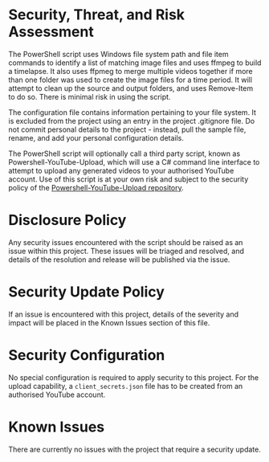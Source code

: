 # Security, Threat, and Risk Assessment
The PowerShell script uses Windows file system path and file item commands to identify a list of matching image files and uses ffmpeg to build a timelapse. It also uses ffpmeg to merge multiple videos together if more than one folder was used to create the image files for a time period. It will attempt to clean up the source and output folders, and uses Remove-Item to do so. There is minimal risk in using the script.

The configuration file contains information pertaining to your file system. It is excluded from the project using an entry in the project .gitignore file. Do not commit personal details to the project - instead, pull the sample file, rename, and add your personal configuration details.

The PowerShell script will optionally call a third party script, known as Powershell-YouTube-Upload, which will use a C# command line interface to attempt to upload any generated videos to your authorised YouTube account. Use of this script is at your own risk and subject to the security policy of the [Powershell-YouTube-Upload repository](https://github.com/JoJoBond/Powershell-YouTube-Upload).

# Disclosure Policy
Any security issues encountered with the script should be raised as an issue within this project. These issues will be triaged and resolved, and details of the resolution and release will be published via the issue.


# Security Update Policy
If an issue is encountered with this project, details of the severity and impact will be placed in the Known Issues section of this file.


# Security Configuration
No special configuration is required to apply security to this project.
For the upload capability, a `client_secrets.json` file has to be created from an authorised YouTube account.


# Known Issues
There are currently no issues with the project that require a security update.